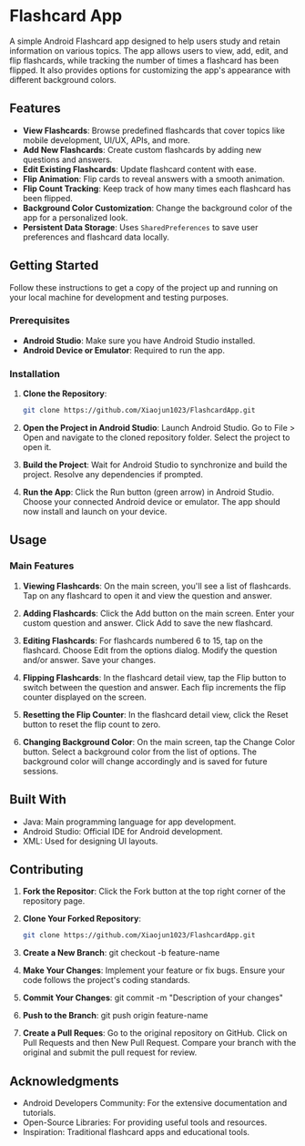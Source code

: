 
# Flashcard App

A simple Android Flashcard app designed to help users study and retain information on various topics. The app allows users to view, add, edit, and flip flashcards, while tracking the number of times a flashcard has been flipped. It also provides options for customizing the app's appearance with different background colors.

## Features

- **View Flashcards**: Browse predefined flashcards that cover topics like mobile development, UI/UX, APIs, and more.
- **Add New Flashcards**: Create custom flashcards by adding new questions and answers.
- **Edit Existing Flashcards**: Update flashcard content with ease.
- **Flip Animation**: Flip cards to reveal answers with a smooth animation.
- **Flip Count Tracking**: Keep track of how many times each flashcard has been flipped.
- **Background Color Customization**: Change the background color of the app for a personalized look.
- **Persistent Data Storage**: Uses `SharedPreferences` to save user preferences and flashcard data locally.

## Getting Started

Follow these instructions to get a copy of the project up and running on your local machine for development and testing purposes.

### Prerequisites

- **Android Studio**: Make sure you have Android Studio installed.
- **Android Device or Emulator**: Required to run the app.

### Installation

1. **Clone the Repository**:
   ```bash
   git clone https://github.com/Xiaojun1023/FlashcardApp.git

2. **Open the Project in Android Studio**:
   Launch Android Studio.
   Go to File > Open and navigate to the cloned repository folder.
   Select the project to open it.

3. **Build the Project**:
   Wait for Android Studio to synchronize and build the project.
   Resolve any dependencies if prompted.

4. **Run the App**:
   Click the Run button (green arrow) in Android Studio.
   Choose your connected Android device or emulator.
   The app should now install and launch on your device.

## Usage

### Main Features

1. **Viewing Flashcards**:
   On the main screen, you'll see a list of flashcards.
   Tap on any flashcard to open it and view the question and answer.

2. **Adding Flashcards**:
   Click the Add button on the main screen.
   Enter your custom question and answer.
   Click Add to save the new flashcard.

3. **Editing Flashcards**:
   For flashcards numbered 6 to 15, tap on the flashcard.
   Choose Edit from the options dialog.
   Modify the question and/or answer.
   Save your changes.

4. **Flipping Flashcards**:
   In the flashcard detail view, tap the Flip button to switch between the question and answer.
   Each flip increments the flip counter displayed on the screen.

5. **Resetting the Flip Counter**:
   In the flashcard detail view, click the Reset button to reset the flip count to zero.

6. **Changing Background Color**:
   On the main screen, tap the Change Color button.
   Select a background color from the list of options.
   The background color will change accordingly and is saved for future sessions.

## Built With
- Java: Main programming language for app development.
- Android Studio: Official IDE for Android development.
- XML: Used for designing UI layouts.

## Contributing

1. **Fork the Repositor**:
   Click the Fork button at the top right corner of the repository page.

2. **Clone Your Forked Repository**:
   ```bash
   git clone https://github.com/Xiaojun1023/FlashcardApp.git

4. **Create a New Branch**:
   git checkout -b feature-name

5. **Make Your Changes**:
   Implement your feature or fix bugs.
   Ensure your code follows the project's coding standards.

6. **Commit Your Changes**:
   git commit -m "Description of your changes"

7. **Push to the Branch**:
   git push origin feature-name

8. **Create a Pull Reques**:
   Go to the original repository on GitHub.
   Click on Pull Requests and then New Pull Request.
   Compare your branch with the original and submit the pull request for review.

## Acknowledgments

- Android Developers Community: For the extensive documentation and tutorials.
- Open-Source Libraries: For providing useful tools and resources.
- Inspiration: Traditional flashcard apps and educational tools.
